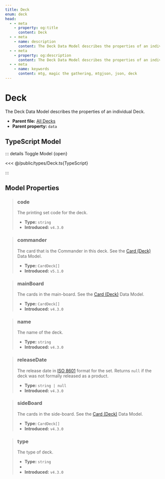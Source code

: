 ```yaml
---
title: Deck
enum: deck
head:
  - - meta
    - property: og:title
      content: Deck
  - - meta
    - name: description
      content: The Deck Data Model describes the properties of an individual Deck.
  - - meta
    - property: og:description
      content: The Deck Data Model describes the properties of an individual Deck.
  - - meta
    - name: keywords
      content: mtg, magic the gathering, mtgjson, json, deck
---
```


# Deck

The Deck Data Model describes the properties of an individual Deck.

- **Parent file:** [All Decks](/downloads/all-decks/)
- **Parent property:** `data`

## TypeScript Model

::: details Toggle Model {open}

<<< @/public/types/Deck.ts{TypeScript}

:::

## Model Properties

> ### code
>
> The printing set code for the deck.
>
> - **Type:** `string`
> - **Introduced:** `v4.3.0`

> ### commander <DocBadge type="warning" text="optional" />
>
> The card that is the Commander in this deck. See the [Card (Deck)](/data-models/card/card-deck/) Data Model.
>
> - **Type:** `CardDeck[]`
> - **Introduced:** `v5.1.0`

> ### mainBoard
>
> The cards in the main-board. See the [Card (Deck)](/data-models/card/card-deck/) Data Model.
>
> - **Type:** `CardDeck[]`
> - **Introduced:** `v4.3.0`

> ### name
>
> The name of the deck.
>
> - **Type:** `string`
> - **Introduced:** `v4.3.0`

> ### releaseDate
>
> The release date in [ISO 8601](https://www.iso.org/iso-8601-date-and-time-format.html) format for the set. Returns `null` if the deck was not formally released as a product.
>
> - **Type:** `string | null`
> - **Introduced:** `v4.3.0`

> ### sideBoard
>
> The cards in the side-board. See the [Card (Deck)](/data-models/card/card-deck/) Data Model.
>
> - **Type:** `CardDeck[]`
> - **Introduced:** `v4.3.0`

> ### type
>
> The type of deck.
>
> - **Type:** `string`
> - <ExampleField type='type'/>
> - **Introduced:** `v4.3.0`

